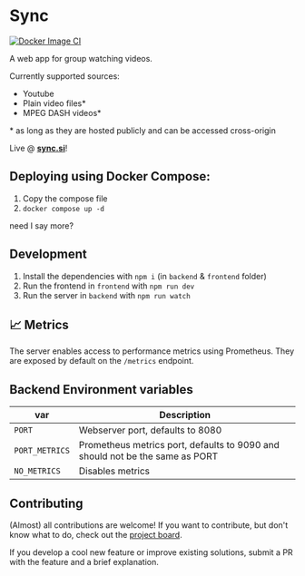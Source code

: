 # Sync

[![Docker Image CI](https://github.com/MaticBabnik/shitty-sync/actions/workflows/docker-images.yml/badge.svg)](https://github.com/MaticBabnik/shitty-sync/actions/workflows/docker-images.yml)

A web app for group watching videos.

Currently supported sources:

-   Youtube
-   Plain video files\*
-   MPEG DASH videos\*

\* as long as they are hosted publicly and can be accessed cross-origin

Live @ [**sync.si**](https://sync.si/)!

## Deploying using Docker Compose:

1. Copy the compose file
2. `docker compose up -d`

need I say more?

## Development


1. Install the dependencies with `npm i` (in `backend` & `frontend` folder)
2. Run the frontend in `frontend` with `npm run dev`
3. Run the server in `backend` with `npm run watch`

## 📈 Metrics

The server enables access to performance metrics using Prometheus. They are exposed by default on the `/metrics`
endpoint.

## Backend Environment variables

| var            | Description                                                                  |
| -------------- | ---------------------------------------------------------------------------- |
| `PORT`         | Webserver port, defaults to 8080                                             |
| `PORT_METRICS` | Prometheus metrics port, defaults to 9090 and should not be the same as PORT |
| `NO_METRICS`   | Disables metrics                                                             |

## Contributing

(Almost) all contributions are welcome! If you want to contribute, but don't know what to do, check out
the [project board](https://github.com/MaticBabnik/shitty-sync/projects/1).

If you develop a cool new feature or improve existing solutions, submit a PR with the feature and a brief explanation.

